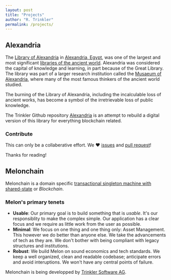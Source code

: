 ```yaml
---
layout: post
title: "Projects"
author: "R. Trinkler"
permalink: /projects/
---
```


## Alexandria

The [Library of Alexandria](https://en.wikipedia.org/wiki/Library_of_Alexandria) in [Alexandria, Egypt](https://en.wikipedia.org/wiki/Alexandria,_Egypt "Alexandria, Egypt"), was one of the largest and most significant [libraries of the ancient world](https://en.wikipedia.org/wiki/List_of_libraries_in_the_ancient_world "List of libraries in the ancient world"). Alexandria was considered the capital of knowledge and learning, in part because of the Great Library. The library was part of a larger research institution called the [Musaeum of Alexandria](https://en.wikipedia.org/wiki/Musaeum "Musaeum"), where many of the most famous thinkers of the ancient world studied.

The burning of the Library of Alexandria, including the incalculable loss of ancient works, has become a symbol of the irretrievable loss of public knowledge.

The Trinkler Github repository [Alexandria](https://github.com/Trinkler/alexandria) is an attempt to rebuild a digital version of this library for everything blockchain related.

### Contribute

This can only be a collaberative effort.  We ❤ [issues](https://github.com/Trinkler/alexandria/issues/new) and [pull request](https://github.com/Trinkler/alexandria/fork)!

Thanks for reading!

## Melonchain

Melonchain is a domain specific [transactional singleton machine with shared-state](https://ethereum.github.io/yellowpaper/paper.pdf) or _Blockchain_.

### Melon's primary tenets

- **Usable**: Our primary goal is to build something that is _usable_. It's our responsiblity to make the complex simple. Our application has a clear focus and we require as little work from the user as possible.
- **Minimal**: We focus on one thing and one thing only: Asset Management. This however we do better than anyone else. We take the advancements of tech as they are. We don't bother with being compliant with legacy structures and institutions.
- **Robust**: We build Melon on sound economics and tech standards. We keep a well organized, clean and readable codebase; anticipate errors and avoid interuptions. We won't have any central points of failure.

Melonchain is being developped by [Trinkler Software AG](https://github.com/Trinkler/).
